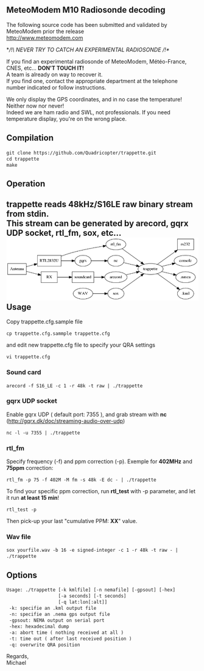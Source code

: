 MeteoModem M10 Radiosonde decoding
--

The following source code has been submitted and validated by MeteoModem prior the release  
http://www.meteomodem.com

**/!\ NEVER TRY TO CATCH AN EXPERIMENTAL RADIOSONDE /!\**

If you find an experimental radiosonde of MeteoModem, Météo-France, CNES, etc... **DON'T TOUCH IT!**  
A team is already on way to recover it.  
If you find one, contact the appropriate department at the telephone number indicated or follow instructions.  

We only display the GPS coordinates, and in no case the temperature! Neither now nor never!  
Indeed we are ham radio and SWL, not professionals. If you need temperature display, you're on the wrong place.

Compilation
--
```
git clone https://github.com/Quadricopter/trappette.git  
cd trappette  
make
```
Operation
--
trappette reads **48kHz/S16LE** raw binary stream from stdin.  
This stream can be generated by arecord, gqrx UDP socket, rtl_fm, sox, etc...  
![Trappette Workflow](docs/trappette_workflow.png)
Usage
--
Copy trappette.cfg.sample file
```
cp trappette.cfg.sammple trappette.cfg
```
and edit new trappette.cfg file to specify your QRA settings
```
vi trappette.cfg
```
### Sound card #
```
arecord -f S16_LE -c 1 -r 48k -t raw | ./trappette
```
### gqrx UDP socket #
Enable gqrx UDP ( default port: 7355 ), and grab stream with **nc** (http://gqrx.dk/doc/streaming-audio-over-udp)  
```
nc -l -u 7355 | ./trappette
```
### rtl_fm #
Specify frequency (-f) and ppm correction (-p). Exemple for **402MHz** and **75ppm** correction:  
```
rtl_fm -p 75 -f 402M -M fm -s 48k -E dc - | ./trappette
```
To find your specific ppm correction, run **rtl_test** with -p parameter, and let it run **at least 15 min**!  
```
rtl_test -p
```
Then pick-up your last "cumulative PPM: **XX**" value.  
### Wav file #
```
sox yourfile.wav -b 16 -e signed-integer -c 1 -r 48k -t raw - | ./trappette
```
Options
--
```
Usage: ./trappette [-k kmlfile] [-n nemafile] [-gpsout] [-hex]
                   [-a seconds] [-t seconds]
                   [-q lat:lon[:alt]]
 -k: specifie an .kml output file
 -n: specifie an .nema gps output file
 -gpsout: NEMA output on serial port
 -hex: hexadecimal dump
 -a: abort time ( nothing received at all )
 -t: time out ( after last received position )
 -q: overwrite QRA position
```
Regards,  
Michael
